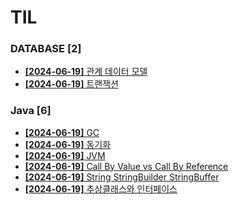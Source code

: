 # TIL
 
### DATABASE [2]
- [**[2024-06-19]**  관계 데이터 모델](https://github.com/A-lass/TIL/blob/main/DATABASE/관계_데이터_모델.md)
- [**[2024-06-19]**  트랜잭션](https://github.com/A-lass/TIL/blob/main/DATABASE/트랜잭션.md)
### Java [6]
- [**[2024-06-19]**  GC](https://github.com/A-lass/TIL/blob/main/Java/GC.md)
- [**[2024-06-19]**  동기화](https://github.com/A-lass/TIL/blob/main/Java/동기화.md)
- [**[2024-06-19]**  JVM](https://github.com/A-lass/TIL/blob/main/Java/JVM.md)
- [**[2024-06-19]**  Call By Value vs Call By Reference](https://github.com/A-lass/TIL/blob/main/Java/Call_By_Value_vs_Call_By_Reference.md)
- [**[2024-06-19]**  String StringBuilder StringBuffer](https://github.com/A-lass/TIL/blob/main/Java/String_StringBuilder_StringBuffer.md)
- [**[2024-06-19]**  추상클래스와 인터페이스](https://github.com/A-lass/TIL/blob/main/Java/추상클래스와_인터페이스.md)
